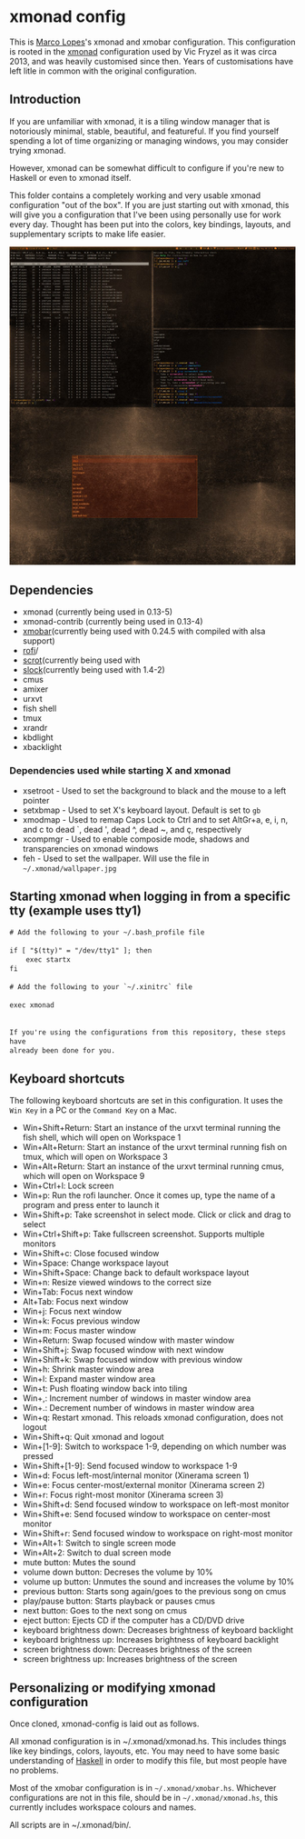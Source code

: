 # xmonad config
This is [Marco Lopes](https://github.com/mlopes/dotfiles/)'s xmonad and xmobar configuration.
This configuration is rooted in the [xmonad](http://xmonad.org/) configuration used by Vic Fryzel as it was circa 2013, and was heavily customised since then. Years of customisations have left litle in common with the original configuration.


## Introduction

If you are unfamiliar with xmonad, it is a tiling window manager that is
notoriously minimal, stable, beautiful, and featureful.  If you find yourself
spending a lot of time organizing or managing windows, you may consider trying
xmonad.

However, xmonad can be somewhat difficult to configure if you're new to
Haskell or even to xmonad itself.

This folder contains a completely working and very usable xmonad
configuration "out of the box". If you are just starting out with xmonad,
this will give you a configuration that I've been using personally use for
work every day. Thought has been put into the colors, key bindings, layouts,
and supplementary scripts to make life easier.

![Screenshot of xmonad using this config](screenshot.png?s=200)


## Dependencies

* xmonad (currently being used in 0.13-5)
* xmonad-contrib (currently being used in 0.13-4)
* [xmobar](http://projects.haskell.org/xmobar/)(currently being used with 0.24.5 with compiled with alsa support)
* [rofi](https://davedavenport.github.io/rofi/)/
* [scrot](http://freecode.com/projects/scrot)(currently being used with
* [slock](http://tools.suckless.org/slock/)(currently being used with 1.4-2)
* cmus
* amixer
* urxvt
* fish shell
* tmux
* xrandr
* kbdlight
* xbacklight

### Dependencies used while starting X and xmonad

* xsetroot - Used to set the background to black and the mouse to a left pointer
* setxbmap - Used to set X's keyboard layout. Default is set to `gb`
* xmodmap - Used to remap Caps Lock to Ctrl and to set AltGr+a, e, i, n, and c to dead \`, dead ', dead ^, dead ~, and ç, respectively 
* xcompmgr - Used to enable composide mode, shadows and transparencies on xmonad windows
* feh - Used to set the wallpaper. Will use the file in `~/.xmonad/wallpaper.jpg`


## Starting xmonad when logging in from a specific tty (example uses tty1)

    # Add the following to your ~/.bash_profile file
    
    if [ "$(tty)" = "/dev/tty1" ]; then
        exec startx
    fi
    
    # Add the following to your `~/.xinitrc` file
    
    exec xmonad
    

    If you're using the configurations from this repository, these steps have
    already been done for you.


## Keyboard shortcuts

The following keyboard shortcuts are set in this configuration. It uses the `Win Key` in a PC or the `Command Key` on a
Mac.

* Win+Shift+Return: Start an instance of the urxvt terminal running the fish shell, which will open on Workspace 1
* Win+Alt+Return: Start an instance of the urxvt terminal running fish on tmux, which will open on Workspace 3
* Win+Alt+Return: Start an instance of the urxvt terminal running cmus, which will open on Workspace 9
* Win+Ctrl+l: Lock screen
* Win+p: Run the rofi launcher.  Once it comes up, type the name of a program and press enter to launch it
* Win+Shift+p: Take screenshot in select mode. Click or click and drag to select
* Win+Ctrl+Shift+p: Take fullscreen screenshot. Supports multiple monitors
* Win+Shift+c: Close focused window
* Win+Space: Change workspace layout
* Win+Shift+Space: Change back to default workspace layout
* Win+n: Resize viewed windows to the correct size
* Win+Tab: Focus next window
* Alt+Tab: Focus next window
* Win+j: Focus next window
* Win+k: Focus previous window
* Win+m: Focus master window
* Win+Return: Swap focused window with master window
* Win+Shift+j: Swap focused window with next window
* Win+Shift+k: Swap focused window with previous window
* Win+h: Shrink master window area
* Win+l: Expand master window area
* Win+t: Push floating window back into tiling
* Win+,: Increment number of windows in master window area
* Win+.: Decrement number of windows in master window area
* Win+q: Restart xmonad. This reloads xmonad configuration, does not logout
* Win+Shift+q: Quit xmonad and logout
* Win+[1-9]: Switch to workspace 1-9, depending on which number was pressed
* Win+Shift+[1-9]: Send focused window to workspace 1-9
* Win+d: Focus left-most/internal monitor (Xinerama screen 1)
* Win+e: Focus center-most/external monitor (Xinerama screen 2)
* Win+r: Focus right-most monitor (Xinerama screen 3)
* Win+Shift+d: Send focused window to workspace on left-most monitor
* Win+Shift+e: Send focused window to workspace on center-most monitor
* Win+Shift+r: Send focused window to workspace on right-most monitor
* Win+Alt+1: Switch to single screen mode
* Win+Alt+2: Switch to dual screen mode
* mute button: Mutes the sound
* volume down button: Decreses the volume by 10%
* volume up button: Unmutes the sound and increases the volume by 10%
* previous button: Starts song again/goes to the previous song on cmus
* play/pause button: Starts playback or pauses cmus
* next button: Goes to the next song on cmus
* eject button: Ejects CD if the computer has a CD/DVD drive
* keyboard brightness down: Decreases brightness of keyboard backlight 
* keyboard brightness up: Increases brightness of keyboard backlight 
* screen brightness down: Decreases brightness of the screen
* screen brightness up: Increases brightness of the screen


## Personalizing or modifying xmonad configuration

Once cloned, xmonad-config is laid out as follows.

All xmonad configuration is in ~/.xmonad/xmonad.hs.  This includes
things like key bindings, colors, layouts, etc.  You may need to have some
basic understanding of [Haskell](http://www.haskell.org/haskellwiki/Haskell)
in order to modify this file, but most people have no problems.

Most of the xmobar configuration is in `~/.xmonad/xmobar.hs`. Whichever
configurations are not in this file, should be in `~/.xmonad/xmonad.hs`, this
currently includes workspace colours and names.

All scripts are in ~/.xmonad/bin/.
